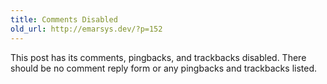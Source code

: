```yaml
---
title: Comments Disabled
old_url: http://emarsys.dev/?p=152
---
```

This post has its comments, pingbacks, and trackbacks disabled. There should be no comment reply form or any pingbacks and trackbacks listed.